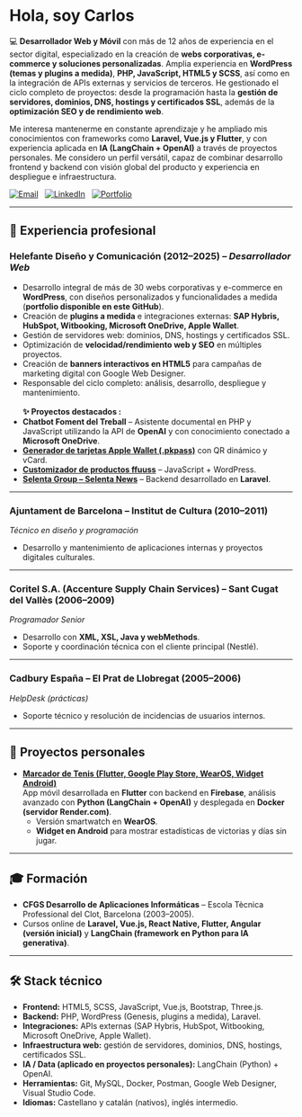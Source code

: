 # Hola, soy Carlos

💻 **Desarrollador Web y Móvil** con más de 12 años de experiencia en el sector digital, especializado en la creación de **webs corporativas, e-commerce y soluciones personalizadas**. Amplia experiencia en **WordPress (temas y plugins a medida)**, **PHP, JavaScript, HTML5 y SCSS**, así como en la integración de APIs externas y servicios de terceros. He gestionado el ciclo completo de proyectos: desde la programación hasta la **gestión de servidores, dominios, DNS, hostings y certificados SSL**, además de la **optimización SEO y de rendimiento web**.  

Me interesa mantenerme en constante aprendizaje y he ampliado mis conocimientos con frameworks como **Laravel, Vue.js y Flutter**, y con experiencia aplicada en **IA (LangChain + OpenAI)** a través de proyectos personales. Me considero un perfil versátil, capaz de combinar desarrollo frontend y backend con visión global del producto y experiencia en despliegue e infraestructura. 

[![Email](https://img.shields.io/badge/✉️-holaturmo%40gmail.com-orange?logoColor=white&style=for-the-badge)](mailto:holaturmo@gmail.com)&nbsp;&nbsp;
[![LinkedIn](https://img.shields.io/badge/🔗-LinkedIn-0077B5?style=for-the-badge&logoColor=white)](https://linkedin.com/in/carlos-turmo-quilez-b3455639)&nbsp;&nbsp;
[![Portfolio](https://img.shields.io/badge/🌐-Portfolio-black?style=for-the-badge&logoColor=white)](https://github.com/zeliuk/portfolio-web)   


---

## 🚀 Experiencia profesional

### Helefante Diseño y Comunicación (2012–2025) – *Desarrollador Web*
- Desarrollo integral de más de 30 webs corporativas y e-commerce en **WordPress**, con diseños personalizados y funcionalidades a medida (**portfolio disponible en este GitHub**).  
- Creación de **plugins a medida** e integraciones externas: **SAP Hybris, HubSpot, Witbooking, Microsoft OneDrive, Apple Wallet**.
- Gestión de servidores web: dominios, DNS, hostings y certificados SSL.  
- Optimización de **velocidad/rendimiento web y SEO** en múltiples proyectos.  
- Creación de **banners interactivos en HTML5** para campañas de marketing digital con Google Web Designer.  
- Responsable del ciclo completo: análisis, desarrollo, despliegue y mantenimiento.  
&nbsp;  
**✨ Proyectos destacados :**  
- **Chatbot Foment del Treball** – Asistente documental en PHP y JavaScript utilizando la API de **OpenAI** y con conocimiento conectado a **Microsoft OneDrive**.  
- **[Generador de tarjetas Apple Wallet (.pkpass)](https://github.com/zeliuk/pkpass-wallet-apple)** con QR dinámico y vCard.  
- **[Customizador de productos ffuuss](https://github.com/zeliuk/doityourself-handdryer-customizer)** – JavaScript + WordPress.  
- **[Selenta Group – Selenta News](https://github.com/zeliuk/selentanews)** – Backend desarrollado en **Laravel**.  

---

### Ajuntament de Barcelona – Institut de Cultura (2010–2011)  
*Técnico en diseño y programación*  
- Desarrollo y mantenimiento de aplicaciones internas y proyectos digitales culturales.  

---

### Coritel S.A. (Accenture Supply Chain Services) – Sant Cugat del Vallès (2006–2009)  
*Programador Senior*  
- Desarrollo con **XML, XSL, Java y webMethods**.  
- Soporte y coordinación técnica con el cliente principal (Nestlé).  

---

### Cadbury España – El Prat de Llobregat (2005–2006)  
*HelpDesk (prácticas)*  
- Soporte técnico y resolución de incidencias de usuarios internos.  

---

## 📱 Proyectos personales

- **[Marcador de Tenis (Flutter, Google Play Store, WearOS, Widget Android)](https://play.google.com/store/apps/details?id=xyz.zeliuk.apptenis)**  
  App móvil desarrollada en **Flutter** con backend en **Firebase**, análisis avanzado con **Python (LangChain + OpenAI)** y desplegada en **Docker (servidor Render.com)**.  
  - Versión smartwatch en **WearOS**.  
  - **Widget en Android** para mostrar estadísticas de victorias y días sin jugar.  

---

## 🎓 Formación

- **CFGS Desarrollo de Aplicaciones Informáticas** – Escola Tècnica Professional del Clot, Barcelona (2003–2005).  
- Cursos online de **Laravel, Vue.js, React Native, Flutter, Angular (versión inicial)** y **LangChain (framework en Python para IA generativa)**.  

---

## 🛠️ Stack técnico

- **Frontend:** HTML5, SCSS, JavaScript, Vue.js, Bootstrap, Three.js.  
- **Backend:** PHP, WordPress (Genesis, plugins a medida), Laravel. 
- **Integraciones:** APIs externas (SAP Hybris, HubSpot, Witbooking, Microsoft OneDrive, Apple Wallet).
- **Infraestructura web:** gestión de servidores, dominios, DNS, hostings, certificados SSL.
- **IA / Data (aplicado en proyectos personales):** LangChain (Python) + OpenAI.  
- **Herramientas:** Git, MySQL, Docker, Postman, Google Web Designer, Visual Studio Code.  
- **Idiomas:** Castellano y catalán (nativos), inglés intermedio.  
